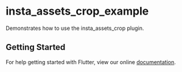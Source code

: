 # insta_assets_crop_example

Demonstrates how to use the insta_assets_crop plugin.

## Getting Started

For help getting started with Flutter, view our online
[documentation](https://flutter.io/).
